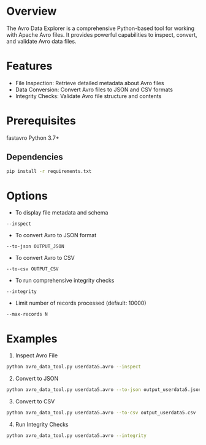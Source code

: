 # Overview

The Avro Data Explorer is a comprehensive Python-based tool for working with Apache Avro files. It provides powerful capabilities to inspect, convert, and validate Avro data files.

# Features

- File Inspection: Retrieve detailed metadata about Avro files
- Data Conversion: Convert Avro files to JSON and CSV formats
- Integrity Checks: Validate Avro file structure and contents
# Prerequisites

fastavro
Python 3.7+

## Dependencies

``` bash
pip install -r requirements.txt

```
# Options
- To display file metadata and schema

```--inspect```  

- To convert Avro to JSON format

```--to-json OUTPUT_JSON``` 

- To convert Avro to CSV

```--to-csv OUTPUT_CSV``` 

- To run comprehensive integrity checks

```--integrity``` 

- Limit number of records processed (default: 10000)

```--max-records N```  

# Examples

1. Inspect Avro File

``` bash
python avro_data_tool.py userdata5.avro --inspect
```
2. Convert to JSON
```bash
python avro_data_tool.py userdata5.avro --to-json output_userdata5.json
```
3. Convert to CSV
```bash
python avro_data_tool.py userdata5.avro --to-csv output_userdata5.csv
```
4. Run Integrity Checks
```bash
python avro_data_tool.py userdata5.avro --integrity
```
